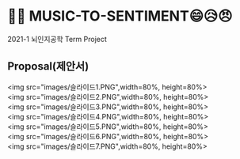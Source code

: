 # 🎻🎹 MUSIC-TO-SENTIMENT😄😥😠

2021-1 뇌인지공학 Term Project


## Proposal(제안서)

<img src="images/슬라이드1.PNG",width=80%, height=80%>  
<img src="images/슬라이드2.PNG",width=80%, height=80%>  
<img src="images/슬라이드3.PNG",width=80%, height=80%>  
<img src="images/슬라이드4.PNG",width=80%, height=80%>  
<img src="images/슬라이드5.PNG",width=80%, height=80%>  
<img src="images/슬라이드6.PNG",width=80%, height=80%>  
<img src="images/슬라이드7.PNG",width=80%, height=80%>  
